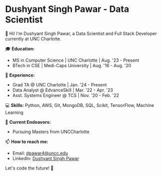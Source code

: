 # Dushyant Singh Pawar - Data Scientist

👋 Hi! I'm Dushyant Singh Pawar, a Data Scientist and Full Stack Developer currently at UNC Charlotte.

🎓 **Education:**
- MS in Computer Science | UNC Charlotte | Aug. '23 - Present
- BTech in CSE | Medi-Caps University | Aug. '16 - Aug. '20

💼 **Experience:**
- Grad TA @ UNC Charlotte | Jan. '24 - Present
- Data Analyst @ EdvanceSkill | Mar. '22 - Apr. '23
- Asst. Systems Engineer @ TCS | Nov. '20 - Feb. '22

💻 **Skills:**
Python, AWS, Git, MongoDB, SQL, Scikit, TensorFlow, Machine Learning

🚀 **Current Endeavors:**
- Pursuing Masters from UNCCharlotte

📫 **How to reach me:**
- Email: dpawar4@uncc.edu
- LinkedIn: [Dushyant Singh Pawar](https://www.linkedin.com/in/dushyantsinghpawar/)

Let's code the future! 🚀
